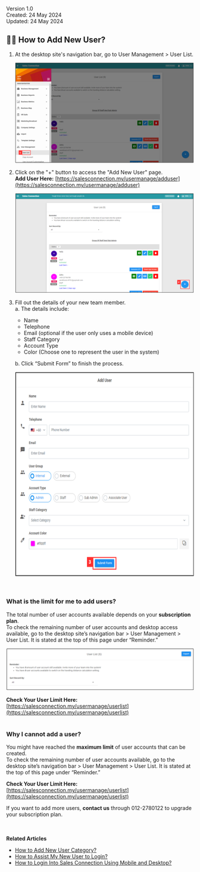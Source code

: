 Version 1.0<br>
Created: 24 May 2024<br>
Updated: 24 May 2024<br>
## 👩‍💼 How to Add New User?
    
  1. At the desktop site's navigation bar, go to User Management > User List.<br>

     <p align="center">
       <img src="img/User_List_Sidebar.png" alt="User List Sidebar">
     </p>

  2. Click on the "+" button to access the "Add New User" page.<br>
     **Add User Here:** [https://salesconnection.my/usermanage/adduser](https://salesconnection.my/usermanage/adduser)<br>

     <p align="center">
       <img src="img/Add_User_Button.png" alt="Add User Button">
     </p>

  3. Fill out the details of your new team member.<br>
     a. The details include:<br>
        - Name<br>
        - Telephone<br>
        - Email (optional if the user only uses a mobile device)<br>
        - Staff Category<br>
        - Account Type<br>
        - Color (Choose one to represent the user in the system)<br>
        
      b. Click “Submit Form” to finish the process.<br>

     <p align="center">
       <img src="img/Add_New_User.png" alt="Add New User" width="650" height="550">
     </p>
     <br>

### What is the limit for me to add users?

  The total number of user accounts available depends on your **subscription plan**.<br>
  To check the remaining number of user accounts and desktop access available, go to the desktop site’s navigation bar > User Management > User List. It is stated at the top of this page under “Reminder.”<br>

  <p align="center">
    <img src="img/Reminder_of_User_List.png" alt="Reminder in User List">
  </p>
  
  **Check Your User Limit Here:** [https://salesconnection.my/usermanage/userlist](https://salesconnection.my/usermanage/userlist)<br><br>

### Why I cannot add a user?

  You might have reached the **maximum limit** of user accounts that can be created.<br>
  To check the remaining number of user accounts available, go to the desktop site’s navigation bar > User Management > User List. It is stated at the top of this page under “Reminder.”<br>

  **Check Your User Limit Here:** [https://salesconnection.my/usermanage/userlist](https://salesconnection.my/usermanage/userlist)<br>
  
  If you want to add more users, **contact us** through 012-2780122 to upgrade your subscription plan.
  <br><br><br>

**Related Articles**<br>
- [How to Add New User Category?](Add_New_User_Category.md)
- [How to Assist My New User to Login?](New_User_Login.md)
- [How to Login Into Sales Connection Using Mobile and Desktop?](Login.md)
